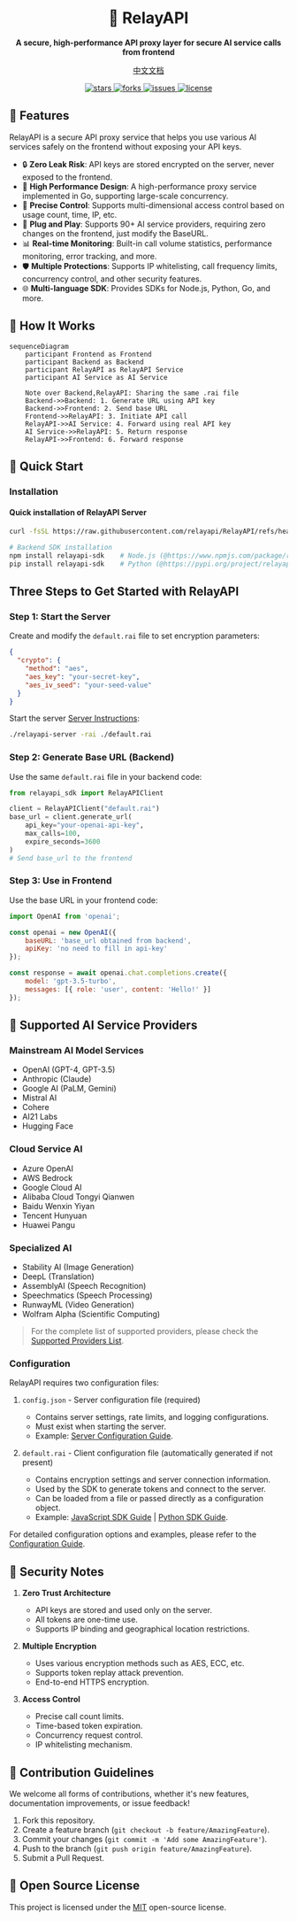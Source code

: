 <div align="center">
  <h1>🚀 RelayAPI</h1>
  <p><strong>A secure, high-performance API proxy layer for secure AI service calls from frontend</strong></p>
  <p>
    <a href="README_CN.md">中文文档</a>
  </p>
  <p>
    <a href="https://github.com/relayapi/RelayAPI/stargazers">
      <img src="https://img.shields.io/github/stars/relayapi/RelayAPI?style=flat-square" alt="stars">
    </a>
    <a href="https://github.com/relayapi/RelayAPI/network/members">
      <img src="https://img.shields.io/github/forks/relayapi/RelayAPI?style=flat-square" alt="forks">
    </a>
    <a href="https://github.com/relayapi/RelayAPI/issues">
      <img src="https://img.shields.io/github/issues/relayapi/RelayAPI?style=flat-square" alt="issues">
    </a>
    <a href="https://github.com/relayapi/RelayAPI/blob/main/LICENSE">
      <img src="https://img.shields.io/github/license/relayapi/RelayAPI?style=flat-square" alt="license">
    </a>
  </p>
</div>

## 🌟 Features

RelayAPI is a secure API proxy service that helps you use various AI services safely on the frontend without exposing your API keys.

- 🔒 **Zero Leak Risk**: API keys are stored encrypted on the server, never exposed to the frontend.
- 🚀 **High Performance Design**: A high-performance proxy service implemented in Go, supporting large-scale concurrency.
- 🎯 **Precise Control**: Supports multi-dimensional access control based on usage count, time, IP, etc.
- 🔌 **Plug and Play**: Supports 90+ AI service providers, requiring zero changes on the frontend, just modify the BaseURL.
- 📊 **Real-time Monitoring**: Built-in call volume statistics, performance monitoring, error tracking, and more.
- 🛡️ **Multiple Protections**: Supports IP whitelisting, call frequency limits, concurrency control, and other security features.
- 🌐 **Multi-language SDK**: Provides SDKs for Node.js, Python, Go, and more.

## 🎯 How It Works

```mermaid
sequenceDiagram
    participant Frontend as Frontend
    participant Backend as Backend
    participant RelayAPI as RelayAPI Service
    participant AI Service as AI Service

    Note over Backend,RelayAPI: Sharing the same .rai file
    Backend->>Backend: 1. Generate URL using API key
    Backend->>Frontend: 2. Send base URL
    Frontend->>RelayAPI: 3. Initiate API call
    RelayAPI->>AI Service: 4. Forward using real API key
    AI Service->>RelayAPI: 5. Return response
    RelayAPI->>Frontend: 6. Forward response
```

## 🚀 Quick Start

### Installation

#### Quick installation of RelayAPI Server
```bash
curl -fsSL https://raw.githubusercontent.com/relayapi/RelayAPI/refs/heads/main/get_relayapi.sh -o get_relayapi.sh && chmod +x get_relayapi.sh && ./get_relayapi.sh
```

```bash
# Backend SDK installation
npm install relayapi-sdk    # Node.js (@https://www.npmjs.com/package/relayapi-sdk)
pip install relayapi-sdk    # Python (@https://pypi.org/project/relayapi-sdk/)
```

## Three Steps to Get Started with RelayAPI

### Step 1: Start the Server

Create and modify the `default.rai` file to set encryption parameters:

```json
{
  "crypto": {
    "method": "aes",
    "aes_key": "your-secret-key",
    "aes_iv_seed": "your-seed-value"
  }
}
```

Start the server [Server Instructions](server/README.md):

```bash
./relayapi-server -rai ./default.rai 
```

### Step 2: Generate Base URL (Backend)

Use the same `default.rai` file in your backend code:

```python
from relayapi_sdk import RelayAPIClient

client = RelayAPIClient("default.rai")
base_url = client.generate_url(
    api_key="your-openai-api-key",
    max_calls=100,
    expire_seconds=3600
)
# Send base_url to the frontend
```

### Step 3: Use in Frontend

Use the base URL in your frontend code:

```javascript
import OpenAI from 'openai';

const openai = new OpenAI({
    baseURL: 'base_url obtained from backend',
    apiKey: 'no need to fill in api-key'
});

const response = await openai.chat.completions.create({
    model: 'gpt-3.5-turbo',
    messages: [{ role: 'user', content: 'Hello!' }]
});
```

## 🌈 Supported AI Service Providers

### Mainstream AI Model Services
- OpenAI (GPT-4, GPT-3.5)
- Anthropic (Claude)
- Google AI (PaLM, Gemini)
- Mistral AI
- Cohere
- AI21 Labs
- Hugging Face

### Cloud Service AI
- Azure OpenAI
- AWS Bedrock
- Google Cloud AI
- Alibaba Cloud Tongyi Qianwen
- Baidu Wenxin Yiyan
- Tencent Hunyuan
- Huawei Pangu

### Specialized AI
- Stability AI (Image Generation)
- DeepL (Translation)
- AssemblyAI (Speech Recognition)
- Speechmatics (Speech Processing)
- RunwayML (Video Generation)
- Wolfram Alpha (Scientific Computing)

> For the complete list of supported providers, please check the [Supported Providers List](docs/providers.md).

### Configuration

RelayAPI requires two configuration files:

1. `config.json` - Server configuration file (required)
   - Contains server settings, rate limits, and logging configurations.
   - Must exist when starting the server.
   - Example: [Server Configuration Guide](server/README.md).

2. `default.rai` - Client configuration file (automatically generated if not present)
   - Contains encryption settings and server connection information.
   - Used by the SDK to generate tokens and connect to the server.
   - Can be loaded from a file or passed directly as a configuration object.
   - Example: [JavaScript SDK Guide](backend-sdk/JavaScript/README.md) | [Python SDK Guide](backend-sdk/python/README.md).

For detailed configuration options and examples, please refer to the [Configuration Guide](docs/configuration_cn.md).

## 🔐 Security Notes

1. **Zero Trust Architecture**
   - API keys are stored and used only on the server.
   - All tokens are one-time use.
   - Supports IP binding and geographical location restrictions.

2. **Multiple Encryption**
   - Uses various encryption methods such as AES, ECC, etc.
   - Supports token replay attack prevention.
   - End-to-end HTTPS encryption.

3. **Access Control**
   - Precise call count limits.
   - Time-based token expiration.
   - Concurrency request control.
   - IP whitelisting mechanism.

## 🤝 Contribution Guidelines

We welcome all forms of contributions, whether it's new features, documentation improvements, or issue feedback!

1. Fork this repository.
2. Create a feature branch (`git checkout -b feature/AmazingFeature`).
3. Commit your changes (`git commit -m 'Add some AmazingFeature'`).
4. Push to the branch (`git push origin feature/AmazingFeature`).
5. Submit a Pull Request.

## 📄 Open Source License

This project is licensed under the [MIT](LICENSE) open-source license.
